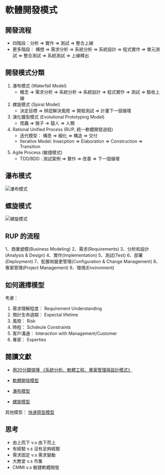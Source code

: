 # 軟體開發模式

## 開發流程

* 四階段：分析 => 實作 => 測試 => 整合上線
* 更多階段： 構想 => 需求分析 => 系統分析 => 系統設計 => 程式實作 => 單元測試 => 整合測試 => 系統測試 => 上線釋出


## 開發模式分類

1. 瀑布模式 (Waterfall Model)
    * 概念 => 需求分析 => 系統分析 => 系統設計 => 程式實作 => 測試 => 驗收上線
2. 螺旋模式 (Spiral Model)
    * 決定目標 => 辨認解決風險 => 開發測試 => 計畫下一個循環
3. 演化雛型模式 (Evolutional Prototyping Model)
    * 爬蟲 => 猴子 => 猿人 => 人類
4. Rational Unified Process (RUP, 統一軟體開發過程)
    * 迭代模型： 構思 => 細化 => 構造 => 交付
    * Iterative Model: Insecption => Elaboration => Construction => Transition
5. Agile Process (敏捷模式)
    * TDD/BDD : 測試案例 => 實作 => 改善 => 下一個循環


## 瀑布模式

![瀑布模式](https://cdn.rawgit.com/cccnqu/se106a/gh-pages/waterfall.png)

## 螺旋模式

![螺旋模式](https://cdn.rawgit.com/cccnqu/se106a/gh-pages/spiral.png)


## RUP 的流程

1、商業塑模(Business Modeling) 
2、需求(Requirements) 
3、分析和設計(Analysis & Design) 
4、實作(Implementation) 
5、測試(Test) 
6、部署(Deployment) 
7、配置和變更管理(Configuration & Change Management) 
8、專案管理(Project Management) 
9、環境(Environment)  

## 如何選擇模型

考慮：

1. 需求理解程度： Requirement Understanding
2. 預計生命週期： Expectal lifetime
3. 風險： Risk
4. 時程： Schdeule Constraints
5. 客戶溝通： Interaction with Management/Customer
6. 專家： Experties

## 閱讀文獻


* [用20分鐘搞懂 《系統分析、軟體工程、專案管理與設計模式》](https://www.slideshare.net/ccckmit/20-57269452)

* [軟體開發模型](http://wiki.mbalib.com/zh-tw/%E8%BD%AF%E4%BB%B6%E5%BC%80%E5%8F%91%E6%A8%A1%E5%9E%8B)

* [瀑布模型](http://wiki.mbalib.com/zh-tw/%E7%80%91%E5%B8%83%E6%A8%A1%E5%9E%8B)
* [螺旋模型](https://zh.wikipedia.org/wiki/%E8%9E%BA%E6%97%8B%E6%A8%A1%E5%9E%8B)

其他模型： [快速原型模型](http://wiki.mbalib.com/zh-tw/%E5%BF%AB%E9%80%9F%E5%8E%9F%E5%9E%8B%E6%A8%A1%E5%9E%8B) 

## 思考

* 由上而下 v.s  由下而上
* 有經驗 v.s 沒有足夠經驗
* 需求固定 v.s 需求變動
* 大教堂 v.s 市集
* CMMI v.s 敏捷軟體開發



